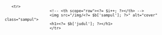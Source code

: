        <tr>
                        <!-- <th scope="row"><?= $i++; ?></th> -->
                        <img src="/img/<?= $b['sampul']; ?>" alt="cover" class="sampul">
                        <h1><?= $b['judul']; ?></h1>
                        </tr>
